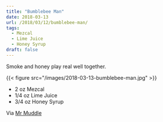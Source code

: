 ```yaml
---
title: "Bumblebee Man"
date: 2018-03-13
url: /2018/03/12/bumblebee-man/
tags:
  - Mezcal
  - Lime Juice
  - Honey Syrup
draft: false
---
```


Smoke and honey play real well together.

{{< figure src="/images/2018-03-13-bumblebee-man.jpg" >}}

* 2 oz Mezcal
* 1/4 oz Lime Juice
* 3/4 oz Honey Syrup

Via [Mr Muddle](https://mrmuddle.com/2018/01/12/when-life-gives-you-honeycomb/)